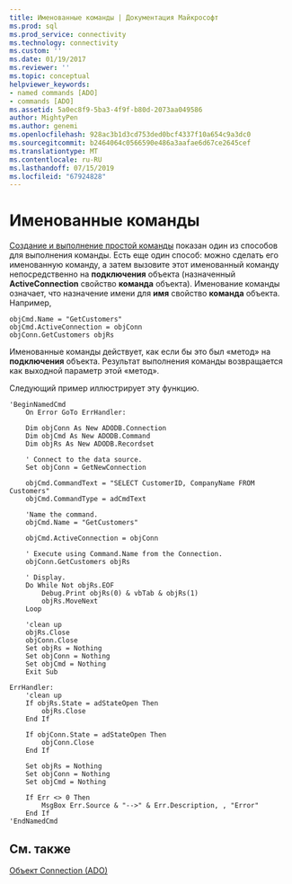 ```yaml
---
title: Именованные команды | Документация Майкрософт
ms.prod: sql
ms.prod_service: connectivity
ms.technology: connectivity
ms.custom: ''
ms.date: 01/19/2017
ms.reviewer: ''
ms.topic: conceptual
helpviewer_keywords:
- named commands [ADO]
- commands [ADO]
ms.assetid: 5a0ec8f9-5ba3-4f9f-b80d-2073aa049586
author: MightyPen
ms.author: genemi
ms.openlocfilehash: 928ac3b1d3cd753ded0bcf4337f10a654c9a3dc0
ms.sourcegitcommit: b2464064c0566590e486a3aafae6d67ce2645cef
ms.translationtype: MT
ms.contentlocale: ru-RU
ms.lasthandoff: 07/15/2019
ms.locfileid: "67924828"
---
```

# <a name="named-commands"></a>Именованные команды
[Создание и выполнение простой команды](../../../ado/guide/data/creating-and-executing-a-simple-command.md) показан один из способов для выполнения команды. Есть еще один способ: можно сделать его именованную команду, а затем вызовите этот именованный команду непосредственно на **подключения** объекта (назначенный **ActiveConnection** свойство **команда** объекта). Именование команды означает, что назначение имени для **имя** свойство **команда** объекта. Например,  
  
```  
objCmd.Name = "GetCustomers"  
objCmd.ActiveConnection = objConn  
objConn.GetCustomers objRs  
```  
  
 Именованные команды действует, как если бы это был «метод» на **подключения** объекта. Результат выполнения команды возвращается как выходной параметр этой «метод».  
  
 Следующий пример иллюстрирует эту функцию.  
  
```  
'BeginNamedCmd  
    On Error GoTo ErrHandler:  
  
    Dim objConn As New ADODB.Connection  
    Dim objCmd As New ADODB.Command  
    Dim objRs As New ADODB.Recordset  
  
    ' Connect to the data source.  
    Set objConn = GetNewConnection  
  
    objCmd.CommandText = "SELECT CustomerID, CompanyName FROM Customers"  
    objCmd.CommandType = adCmdText  
  
    'Name the command.  
    objCmd.Name = "GetCustomers"  
  
    objCmd.ActiveConnection = objConn  
  
    ' Execute using Command.Name from the Connection.  
    objConn.GetCustomers objRs  
  
    ' Display.  
    Do While Not objRs.EOF  
        Debug.Print objRs(0) & vbTab & objRs(1)  
        objRs.MoveNext  
    Loop  
  
    'clean up  
    objRs.Close  
    objConn.Close  
    Set objRs = Nothing  
    Set objConn = Nothing  
    Set objCmd = Nothing  
    Exit Sub  
  
ErrHandler:  
    'clean up  
    If objRs.State = adStateOpen Then  
        objRs.Close  
    End If  
  
    If objConn.State = adStateOpen Then  
        objConn.Close  
    End If  
  
    Set objRs = Nothing  
    Set objConn = Nothing  
    Set objCmd = Nothing  
  
    If Err <> 0 Then  
        MsgBox Err.Source & "-->" & Err.Description, , "Error"  
    End If  
'EndNamedCmd  
```  
  
## <a name="see-also"></a>См. также  
 [Объект Connection (ADO)](../../../ado/reference/ado-api/connection-object-ado.md)
